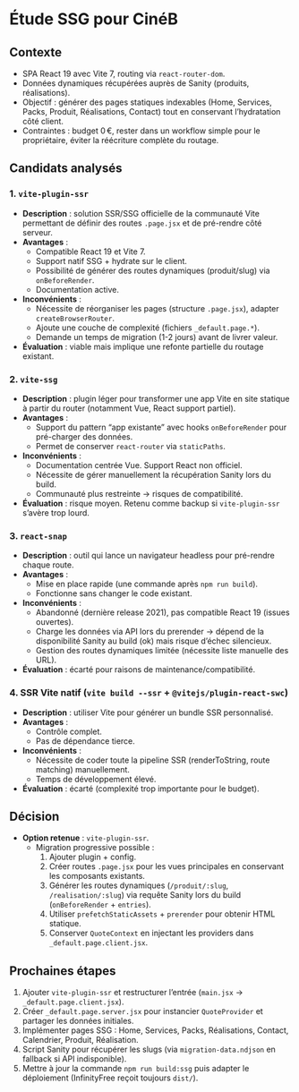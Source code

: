 # Étude SSG pour CinéB

## Contexte
- SPA React 19 avec Vite 7, routing via `react-router-dom`.
- Données dynamiques récupérées auprès de Sanity (produits, réalisations).
- Objectif : générer des pages statiques indexables (Home, Services, Packs, Produit, Réalisations, Contact) tout en conservant l’hydratation côté client.
- Contraintes : budget 0 €, rester dans un workflow simple pour le propriétaire, éviter la réécriture complète du routage.

## Candidats analysés

### 1. `vite-plugin-ssr`
- **Description** : solution SSR/SSG officielle de la communauté Vite permettant de définir des routes `.page.jsx` et de pré-rendre côté serveur.
- **Avantages** :
  - Compatible React 19 et Vite 7.
  - Support natif SSG + hydrate sur le client.
  - Possibilité de générer des routes dynamiques (produit/slug) via `onBeforeRender`.
  - Documentation active.
- **Inconvénients** :
  - Nécessite de réorganiser les pages (structure `.page.jsx`), adapter `createBrowserRouter`.
  - Ajoute une couche de complexité (fichiers `_default.page.*`).
  - Demande un temps de migration (1-2 jours) avant de livrer valeur.
- **Évaluation** : viable mais implique une refonte partielle du routage existant.

### 2. `vite-ssg`
- **Description** : plugin léger pour transformer une app Vite en site statique à partir du router (notamment Vue, React support partiel).
- **Avantages** :
  - Support du pattern “app existante” avec hooks `onBeforeRender` pour pré-charger des données.
  - Permet de conserver `react-router` via `staticPaths`.
- **Inconvénients** :
  - Documentation centrée Vue. Support React non officiel.
  - Nécessite de gérer manuellement la récupération Sanity lors du build.
  - Communauté plus restreinte → risques de compatibilité.
- **Évaluation** : risque moyen. Retenu comme backup si `vite-plugin-ssr` s’avère trop lourd.

### 3. `react-snap`
- **Description** : outil qui lance un navigateur headless pour pré-rendre chaque route.
- **Avantages** :
  - Mise en place rapide (une commande après `npm run build`).
  - Fonctionne sans changer le code existant.
- **Inconvénients** :
  - Abandonné (dernière release 2021), pas compatible React 19 (issues ouvertes).
  - Charge les données via API lors du prerender → dépend de la disponibilité Sanity au build (ok) mais risque d’échec silencieux.
  - Gestion des routes dynamiques limitée (nécessite liste manuelle des URL).
- **Évaluation** : écarté pour raisons de maintenance/compatibilité.

### 4. SSR Vite natif (`vite build --ssr` + `@vitejs/plugin-react-swc`)
- **Description** : utiliser Vite pour générer un bundle SSR personnalisé.
- **Avantages** :
  - Contrôle complet.
  - Pas de dépendance tierce.
- **Inconvénients** :
  - Nécessite de coder toute la pipeline SSR (renderToString, route matching) manuellement.
  - Temps de développement élevé.
- **Évaluation** : écarté (complexité trop importante pour le budget).

## Décision
- **Option retenue** : `vite-plugin-ssr`.
  - Migration progressive possible :
    1. Ajouter plugin + config.
    2. Créer routes `.page.jsx` pour les vues principales en conservant les composants existants.
    3. Générer les routes dynamiques (`/produit/:slug`, `/realisation/:slug`) via requête Sanity lors du build (`onBeforeRender` + `entries`).
    4. Utiliser `prefetchStaticAssets` + `prerender` pour obtenir HTML statique.
    5. Conserver `QuoteContext` en injectant les providers dans `_default.page.client.jsx`.

## Prochaines étapes
1. Ajouter `vite-plugin-ssr` et restructurer l’entrée (`main.jsx` → `_default.page.client.jsx`).
2. Créer `_default.page.server.jsx` pour instancier `QuoteProvider` et partager les données initiales.
3. Implémenter pages SSG : Home, Services, Packs, Réalisations, Contact, Calendrier, Produit, Réalisation.
4. Script Sanity pour récupérer les slugs (via `migration-data.ndjson` en fallback si API indisponible).
5. Mettre à jour la commande `npm run build:ssg` puis adapter le déploiement (InfinityFree reçoit toujours `dist/`).

